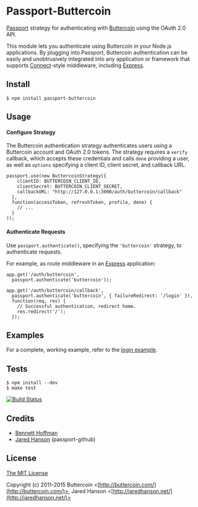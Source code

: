 # Passport-Buttercoin

[Passport](http://passportjs.org/) strategy for authenticating with [Buttercoin](https://buttercoin.com/) using the OAuth 2.0 API.

This module lets you authenticate using Buttercoin in your Node.js applications.
By plugging into Passport, Buttercoin authentication can be easily and
unobtrusively integrated into any application or framework that supports
[Connect](http://www.senchalabs.org/connect/)-style middleware, including
[Express](http://expressjs.com/).

## Install

    $ npm install passport-buttercoin

## Usage

#### Configure Strategy

The Buttercoin authentication strategy authenticates users using a Buttercoin account
and OAuth 2.0 tokens.  The strategy requires a `verify` callback, which accepts
these credentials and calls `done` providing a user, as well as `options`
specifying a client ID, client secret, and callback URL.

    passport.use(new ButtercoinStrategy({
        clientID: BUTTERCOIN_CLIENT_ID,
        clientSecret: BUTTERCOIN_CLIENT_SECRET,
        callbackURL: "http://127.0.0.1:3000/auth/buttercoin/callback"
      },
      function(accessToken, refreshToken, profile, done) {
        // ...
      }
    ));

#### Authenticate Requests

Use `passport.authenticate()`, specifying the `'buttercoin'` strategy, to
authenticate requests.

For example, as route middleware in an [Express](http://expressjs.com/)
application:

    app.get('/auth/buttercoin',
      passport.authenticate('buttercoin'));

    app.get('/auth/buttercoin/callback',
      passport.authenticate('buttercoin', { failureRedirect: '/login' }),
      function(req, res) {
        // Successful authentication, redirect home.
        res.redirect('/');
      });

## Examples

For a complete, working example, refer to the [login example](https://github.com/buttercoin/passport-buttercoin/tree/master/examples/login).

## Tests

    $ npm install --dev
    $ make test

[![Build Status](https://secure.travis-ci.org/buttercoin/passport-buttercoin.png)](http://travis-ci.org/buttercoin/passport-buttercoin)

## Credits

  - [Bennett Hoffman](http://github.com/revcbh)
  - [Jared Hanson](http://github.com/jaredhanson) (passport-github)

## License

[The MIT License](http://opensource.org/licenses/MIT)

Copyright (c) 2011-2015 Buttercoin <[http://buttercoin.com/](http://buttercoin.com/)>, Jared Hanson <[http://jaredhanson.net/](http://jaredhanson.net/)>
